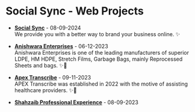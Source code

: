 <h1> Social Sync - Web Projects </h1>
<!-- Starts -->

* **[Social Sync](https://www.syncsocials.in/)** - 08-09-2024
    <br> We provide you with a better way to brand your business online. ✨

* **[Anishwara Enterprises](https://anishwara-enterprises.netlify.app/)** - 06-12-2023
    <br> Anishwara Enterprises is one of the leading manufacturers of superior LDPE, HM HDPE, Stretch Films, Garbage Bags, mainly Reprocessed Sheets and bags. ✨🙌

* **[Apex Transcribe](https://apex-transcribe.netlify.app/)** - 09-11-2023
    <br> APEX Transcribe was established in 2022 with the motive of assisting healthcare providers. ✨🙌

* **[Shahzaib Professional Experience](https://whereismybrand.netlify.app/)** - 08-09-2023

<!-- Ends -->


